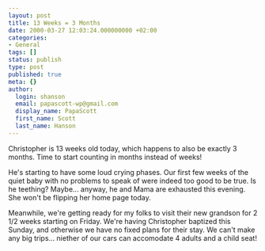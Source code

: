 ```yaml
---
layout: post
title: 13 Weeks = 3 Months
date: 2000-03-27 12:03:24.000000000 +02:00
categories:
- General
tags: []
status: publish
type: post
published: true
meta: {}
author:
  login: shanson
  email: papascott-wp@gmail.com
  display_name: PapaScott
  first_name: Scott
  last_name: Hanson
---
```

<p>Christopher is 13 weeks old today, which happens to also be exactly 3 months. Time to start counting in months instead of weeks! </p>
<p>He's starting to have some loud crying phases. Our first few weeks of the quiet baby with no problems to speak of were indeed too good to be true. Is he teething? Maybe... anyway, he and Mama are exhausted this evening. She won't be flipping her home page today.</p>
<p>Meanwhile, we're getting ready for my folks to visit their new grandson for 2 1/2 weeks starting on Friday. We're having Christopher baptized this Sunday, and otherwise we have no fixed plans for their stay. We can't make any big trips... niether of our cars can accomodate 4 adults and a child seat!</p>
